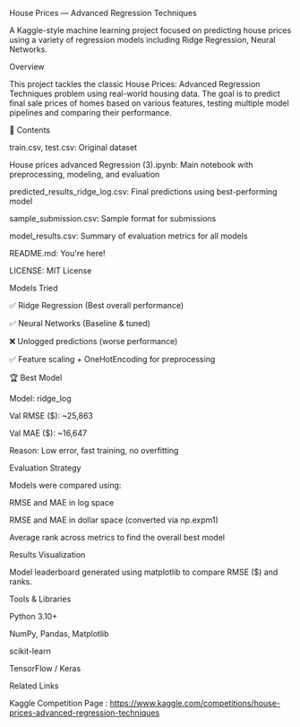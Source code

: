  House Prices — Advanced Regression Techniques

A Kaggle-style machine learning project focused on predicting house prices using a variety of regression models including Ridge Regression, Neural Networks.

 Overview

This project tackles the classic House Prices: Advanced Regression Techniques problem using real-world housing data. The goal is to predict final sale prices of homes based on various features, testing multiple model pipelines and comparing their performance.

📂 Contents

train.csv, test.csv: Original dataset

House prices advanced Regression (3).ipynb: Main notebook with preprocessing, modeling, and evaluation

predicted_results_ridge_log.csv: Final predictions using best-performing model

sample_submission.csv: Sample format for submissions

model_results.csv: Summary of evaluation metrics for all models

README.md: You're here!

LICENSE: MIT License

 Models Tried

✅ Ridge Regression (Best overall performance)

✅ Neural Networks (Baseline & tuned)

❌ Unlogged predictions (worse performance)

✅ Feature scaling + OneHotEncoding for preprocessing

🏆 Best Model

Model: ridge_log

Val RMSE ($): ~25,863

Val MAE ($): ~16,647

Reason: Low error, fast training, no overfitting

 Evaluation Strategy

Models were compared using:

RMSE and MAE in log space

RMSE and MAE in dollar space (converted via np.expm1)

Average rank across metrics to find the overall best model

 Results Visualization

Model leaderboard generated using matplotlib to compare RMSE ($) and ranks.

 Tools & Libraries

Python 3.10+

NumPy, Pandas, Matplotlib

scikit-learn

TensorFlow / Keras



 Related Links

 Kaggle Competition Page : https://www.kaggle.com/competitions/house-prices-advanced-regression-techniques

 
